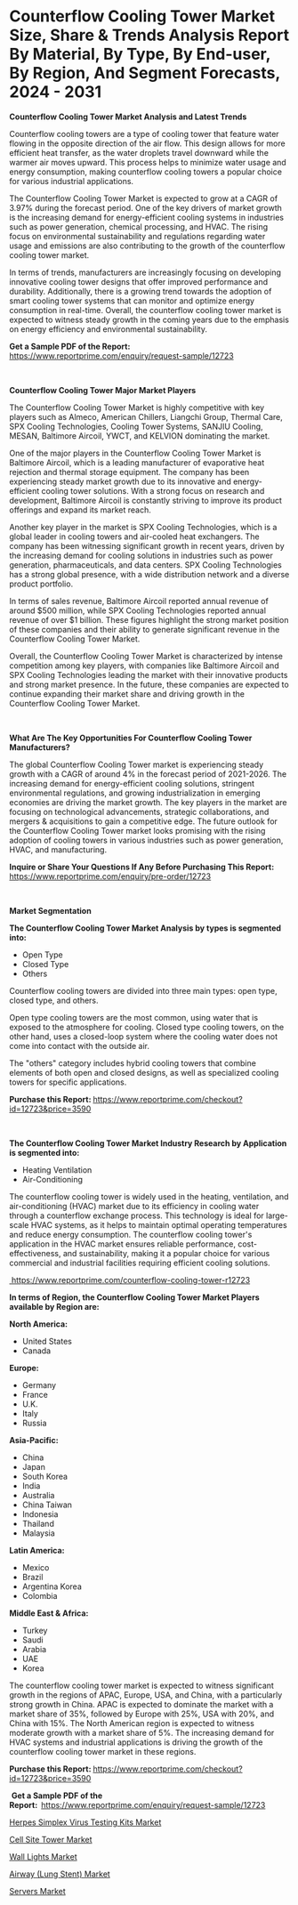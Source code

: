 <p><h1>Counterflow Cooling Tower Market Size, Share & Trends Analysis Report By Material, By Type, By End-user, By Region, And Segment Forecasts, 2024 - 2031</h1></p><p><strong>Counterflow Cooling Tower Market Analysis and Latest Trends</strong></p>
<p><p>Counterflow cooling towers are a type of cooling tower that feature water flowing in the opposite direction of the air flow. This design allows for more efficient heat transfer, as the water droplets travel downward while the warmer air moves upward. This process helps to minimize water usage and energy consumption, making counterflow cooling towers a popular choice for various industrial applications.</p><p>The Counterflow Cooling Tower Market is expected to grow at a CAGR of 3.97% during the forecast period. One of the key drivers of market growth is the increasing demand for energy-efficient cooling systems in industries such as power generation, chemical processing, and HVAC. The rising focus on environmental sustainability and regulations regarding water usage and emissions are also contributing to the growth of the counterflow cooling tower market.</p><p>In terms of trends, manufacturers are increasingly focusing on developing innovative cooling tower designs that offer improved performance and durability. Additionally, there is a growing trend towards the adoption of smart cooling tower systems that can monitor and optimize energy consumption in real-time. Overall, the counterflow cooling tower market is expected to witness steady growth in the coming years due to the emphasis on energy efficiency and environmental sustainability.</p></p>
<p><strong>Get a Sample PDF of the Report:&nbsp;</strong> <a href="https://www.reportprime.com/enquiry/request-sample/12723">https://www.reportprime.com/enquiry/request-sample/12723</a></p>
<p>&nbsp;</p>
<p><strong>Counterflow Cooling Tower Major Market Players</strong></p>
<p><p>The Counterflow Cooling Tower Market is highly competitive with key players such as Almeco, American Chillers, Liangchi Group, Thermal Care, SPX Cooling Technologies, Cooling Tower Systems, SANJIU Cooling, MESAN, Baltimore Aircoil, YWCT, and KELVION dominating the market.</p><p>One of the major players in the Counterflow Cooling Tower Market is Baltimore Aircoil, which is a leading manufacturer of evaporative heat rejection and thermal storage equipment. The company has been experiencing steady market growth due to its innovative and energy-efficient cooling tower solutions. With a strong focus on research and development, Baltimore Aircoil is constantly striving to improve its product offerings and expand its market reach.</p><p>Another key player in the market is SPX Cooling Technologies, which is a global leader in cooling towers and air-cooled heat exchangers. The company has been witnessing significant growth in recent years, driven by the increasing demand for cooling solutions in industries such as power generation, pharmaceuticals, and data centers. SPX Cooling Technologies has a strong global presence, with a wide distribution network and a diverse product portfolio.</p><p>In terms of sales revenue, Baltimore Aircoil reported annual revenue of around $500 million, while SPX Cooling Technologies reported annual revenue of over $1 billion. These figures highlight the strong market position of these companies and their ability to generate significant revenue in the Counterflow Cooling Tower Market.</p><p>Overall, the Counterflow Cooling Tower Market is characterized by intense competition among key players, with companies like Baltimore Aircoil and SPX Cooling Technologies leading the market with their innovative products and strong market presence. In the future, these companies are expected to continue expanding their market share and driving growth in the Counterflow Cooling Tower Market.</p></p>
<p>&nbsp;</p>
<p><strong>What Are The Key Opportunities For Counterflow Cooling Tower Manufacturers?</strong></p>
<p><p>The global Counterflow Cooling Tower market is experiencing steady growth with a CAGR of around 4% in the forecast period of 2021-2026. The increasing demand for energy-efficient cooling solutions, stringent environmental regulations, and growing industrialization in emerging economies are driving the market growth. The key players in the market are focusing on technological advancements, strategic collaborations, and mergers & acquisitions to gain a competitive edge. The future outlook for the Counterflow Cooling Tower market looks promising with the rising adoption of cooling towers in various industries such as power generation, HVAC, and manufacturing.</p></p>
<p><strong>Inquire or Share Your Questions If Any Before Purchasing This Report:</strong> <a href="https://www.reportprime.com/enquiry/pre-order/12723">https://www.reportprime.com/enquiry/pre-order/12723</a></p>
<p>&nbsp;</p>
<p><strong>Market Segmentation</strong></p>
<p><strong>The Counterflow Cooling Tower Market Analysis by types is segmented into:</strong></p>
<p><ul><li>Open Type</li><li>Closed Type</li><li>Others</li></ul></p>
<p><p>Counterflow cooling towers are divided into three main types: open type, closed type, and others. </p><p>Open type cooling towers are the most common, using water that is exposed to the atmosphere for cooling. Closed type cooling towers, on the other hand, uses a closed-loop system where the cooling water does not come into contact with the outside air. </p><p>The "others" category includes hybrid cooling towers that combine elements of both open and closed designs, as well as specialized cooling towers for specific applications.</p></p>
<p><strong>Purchase this Report:&nbsp;</strong><a href="https://www.reportprime.com/checkout?id=12723&price=3590">https://www.reportprime.com/checkout?id=12723&price=3590</a></p>
<p>&nbsp;</p>
<p><strong>The Counterflow Cooling Tower Market Industry Research by Application is segmented into:</strong></p>
<p><ul><li>Heating Ventilation</li><li>Air-Conditioning</li></ul></p>
<p><p>The counterflow cooling tower is widely used in the heating, ventilation, and air-conditioning (HVAC) market due to its efficiency in cooling water through a counterflow exchange process. This technology is ideal for large-scale HVAC systems, as it helps to maintain optimal operating temperatures and reduce energy consumption. The counterflow cooling tower's application in the HVAC market ensures reliable performance, cost-effectiveness, and sustainability, making it a popular choice for various commercial and industrial facilities requiring efficient cooling solutions.</p></p>
<p><a href="https://www.reportprime.com/counterflow-cooling-tower-r12723">&nbsp;https://www.reportprime.com/counterflow-cooling-tower-r12723</a></p>
<p><strong>In terms of Region, the Counterflow Cooling Tower Market Players available by Region are:</strong></p>
<p>
    <p> <strong> North America: </strong>
        <ul>
            <li>United States</li>
            <li>Canada</li>
        </ul>
        </p> 
    <p> <strong> Europe: </strong>
        <ul>
            <li>Germany</li>
            <li>France</li>
            <li>U.K.</li>
            <li>Italy</li>
            <li>Russia</li>
        </ul>
        </p> 
    <p> <strong> Asia-Pacific: </strong>
        <ul>
            <li>China</li>
            <li>Japan</li>
            <li>South Korea</li>
            <li>India</li>
            <li>Australia</li>
            <li>China Taiwan</li>
            <li>Indonesia</li>
            <li>Thailand</li>
            <li>Malaysia</li>
        </ul>
        </p> 
    <p> <strong> Latin America: </strong>
        <ul>
            <li>Mexico</li>
            <li>Brazil</li>
            <li>Argentina Korea</li>
            <li>Colombia</li>
        </ul>
        </p> 
    <p> <strong> Middle East & Africa: </strong>
        <ul>
            <li>Turkey</li>
            <li>Saudi</li>
            <li>Arabia</li>
            <li>UAE</li>
            <li>Korea</li>
        </ul>
    </p>
    </p>
<p><p>The counterflow cooling tower market is expected to witness significant growth in the regions of APAC, Europe, USA, and China, with a particularly strong growth in China. APAC is expected to dominate the market with a market share of 35%, followed by Europe with 25%, USA with 20%, and China with 15%. The North American region is expected to witness moderate growth with a market share of 5%. The increasing demand for HVAC systems and industrial applications is driving the growth of the counterflow cooling tower market in these regions.</p></p>
<p><strong>Purchase this Report: </strong><a href="https://www.reportprime.com/checkout?id=12723&price=3590">https://www.reportprime.com/checkout?id=12723&price=3590</a></p>
<p>&nbsp;<strong>Get a Sample PDF of the Report:&nbsp;&nbsp;</strong><a href="https://www.reportprime.com/enquiry/request-sample/12723">https://www.reportprime.com/enquiry/request-sample/12723</a></p>
<p><strong></strong></p>
<p><p><a href="https://medium.com/@chellamarie1961/herpes-simplex-virus-testing-kits-market-size-is-growing-at-cagr-of-8-8-a0e024d229b6">Herpes Simplex Virus Testing Kits Market</a></p><p><a href="https://github.com/waylose1223/Market-Research-Report-List-2/blob/main/cell-site-tower-market.md">Cell Site Tower Market</a></p><p><a href="https://www.linkedin.com/pulse/global-wall-lights-market-opportunities-forecast-period-epvec?trackingId=UsbKf7WISFybaE7a1SywSw%3D%3D">Wall Lights Market</a></p><p><a href="https://medium.com/@kaitlynkristyfj13/airway-lung-stent-market-size-share-growth-and-market-analysis-by-type-by-application-ecdf75542fb3">Airway (Lung Stent) Market</a></p><p><a href="https://github.com/hzxpgedq27/Market-Research-Report-List-1/blob/main/servers-market.md">Servers Market</a></p></p>